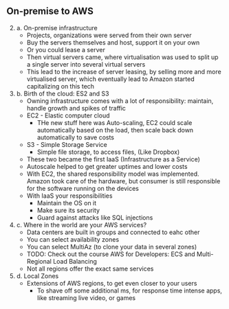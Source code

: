 ## On-premise to AWS

2. a. On-premise infrastructure
	- Projects, organizations were served from their own server
	- Buy the servers themselves and host, support it on your own
	- Or you could lease a server
	- Then virtual servers came, where virtualisation was used to split up a single server into several virtual servers
	- This lead to the increase of server leasing, by selling more and more virtualised server, which eventually lead to Amazon started capitalizing on this tech
2. b. Birth of the cloud: ES2 and S3
	- Owning infrastructure comes with a lot of responsibility: maintain, handle growth and spikes of traffic
	- EC2 - Elastic computer cloud
		* THe new stuff here was Auto-scaling, EC2 could scale automatically based on the load, then scale back down automatically to save costs
	- S3 - Simple Storage Service
		* Simple file storage, to access files, (Like Dropbox)
	- These two became the first IaaS (Infrastructure as a Service)
	- Autoscale helped to get greater uptimes and lower costs
	- With EC2, the shared responsibility model was implemented. Amazon took care of the hardware, but consumer is still responsible for the software running on the devices
	- With IaaS your responsibilities
		* Maintain the OS on it
		* Make sure its security
		* Guard against attacks like SQL injections
2. c. Where in the world are your AWS services?
	- Data centers are built in groups and connected to eahc other
	- You can select availability zones
	- You can select MultiAz (to clone your data in several zones)
	- TODO: Check out the course AWS for Developers: ECS and Multi-Regional Load Balancing
	- Not all regions offer the exact same services
2. d. Local Zones
	- Extensions of AWS regions, to get even closer to your users
		* To shave off some additional ms, for response time intense apps, like streaming live video, or games
